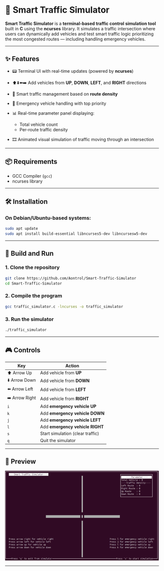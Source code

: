 # 🚦 Smart Traffic Simulator

**Smart Traffic Simulator** is a **terminal-based traffic control simulation tool** built in **C** using the **ncurses** library. It simulates a traffic intersection where users can dynamically add vehicles and test smart traffic logic prioritizing the most congested routes — including handling emergency vehicles.

---

## ✨ Features

* 📟 Terminal UI with real-time updates (powered by **ncurses**)
* ⬆️⬇️⬅️➡️ Add vehicles from **UP**, **DOWN**, **LEFT**, and **RIGHT** directions
* 🧠 Smart traffic management based on **route density**
* 🚨 Emergency vehicle handling with top priority
* 📊 Real-time parameter panel displaying:

  * Total vehicle count
  * Per-route traffic density
* 🎞️ Animated visual simulation of traffic moving through an intersection

---

## 📦 Requirements

* GCC Compiler (`gcc`)
* ncurses library

---

## 🛠️ Installation

### On Debian/Ubuntu-based systems:

```bash
sudo apt update
sudo apt install build-essential libncurses5-dev libncursesw5-dev
```

---

## 🔧 Build and Run

### 1. Clone the repository

```bash
git clone https://github.com/Aontrol/Smart-Traffic-Simulator
cd Smart-Traffic-Simulator
```

### 2. Compile the program

```bash
gcc traffic_simulator.c -lncurses -o traffic_simulator
```

### 3. Run the simulator

```bash
./traffic_simulator
```

---

## 🎮 Controls

| Key            | Action                           |
| -------------- | -------------------------------- |
| ⬆️ Arrow Up    | Add vehicle from **UP**          |
| ⬇️ Arrow Down  | Add vehicle from **DOWN**        |
| ⬅️ Arrow Left  | Add vehicle from **LEFT**        |
| ➡️ Arrow Right | Add vehicle from **RIGHT**       |
| `i`            | Add **emergency vehicle UP**     |
| `k`            | Add **emergency vehicle DOWN**   |
| `j`            | Add **emergency vehicle LEFT**   |
| `l`            | Add **emergency vehicle RIGHT**  |
| `s`            | Start simulation (clear traffic) |
| `q`            | Quit the simulator               |

---

## 📸 Preview

![PREVIEW](./smart_traffic_simulator_preview.png)

---
